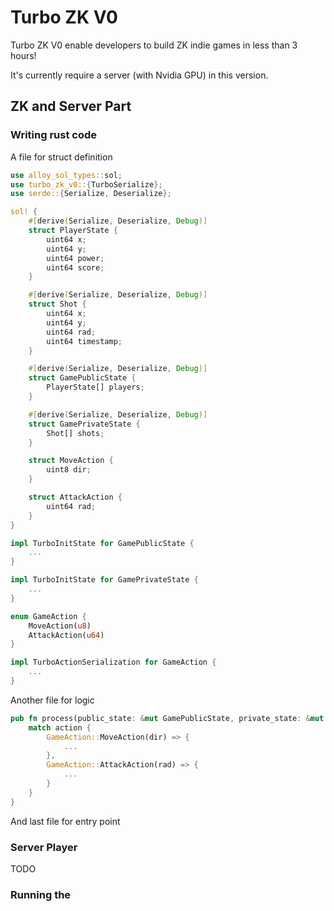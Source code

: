 # Turbo ZK V0

Turbo ZK V0 enable developers to build ZK indie games in less than 3 hours!

It's currently require a server (with Nvidia GPU) in this version.

## ZK and Server Part

### Writing rust code

A file for struct definition

```rust
use alloy_sol_types::sol;
use turbo_zk_v0::{TurboSerialize};
use serde::{Serialize, Deserialize};

sol! {
    #[derive(Serialize, Deserialize, Debug)]
    struct PlayerState {
        uint64 x;
        uint64 y;
        uint64 power;
        uint64 score;
    }

    #[derive(Serialize, Deserialize, Debug)]
    struct Shot {
        uint64 x;
        uint64 y;
        uint64 rad;
        uint64 timestamp;
    }

    #[derive(Serialize, Deserialize, Debug)]
    struct GamePublicState {
        PlayerState[] players;
    }

    #[derive(Serialize, Deserialize, Debug)]
    struct GamePrivateState {
        Shot[] shots;
    }

    struct MoveAction {
        uint8 dir;
    }

    struct AttackAction {
        uint64 rad;
    }
}

impl TurboInitState for GamePublicState {
    ...
}

impl TurboInitState for GamePrivateState {
    ...
}

enum GameAction {
    MoveAction(u8)
    AttackAction(u64)
}

impl TurboActionSerialization for GameAction {
    ...
}
```

Another file for logic

```rust
pub fn process(public_state: &mut GamePublicState, private_state: &mut GamePrivateState, action: &GameAction, context: &TurboActionContext) {
    match action {
        GameAction::MoveAction(dir) => {
            ...
        },
        GameAction::AttackAction(rad) => {
            ...
        }
    }
}
```

And last file for entry point

### Server Player

TODO

### Running the 
